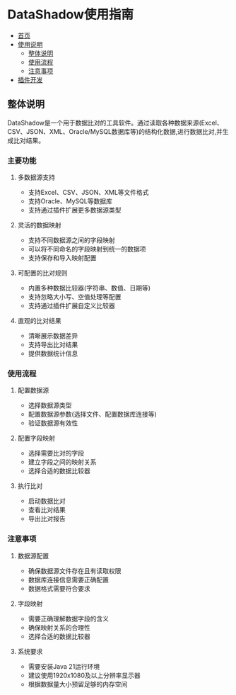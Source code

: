 # DataShadow使用指南
- [首页](../README.md)
- [使用说明](使用说明.md)
  - [整体说明](#整体说明)
  - [使用流程](#使用流程)
  - [注意事项](#注意事项)
- [插件开发](插件开发.md)

## 整体说明
DataShadow是一个用于数据比对的工具软件。通过读取各种数据来源(Excel、CSV、JSON、XML、Oracle/MySQL数据库等)的结构化数据,进行数据比对,并生成比对结果。

### 主要功能

1. 多数据源支持
   - 支持Excel、CSV、JSON、XML等文件格式
   - 支持Oracle、MySQL等数据库
   - 支持通过插件扩展更多数据源类型

2. 灵活的数据映射
   - 支持不同数据源之间的字段映射
   - 可以将不同命名的字段映射到统一的数据项
   - 支持保存和导入映射配置

3. 可配置的比对规则
   - 内置多种数据比较器(字符串、数值、日期等)
   - 支持忽略大小写、空值处理等配置
   - 支持通过插件扩展自定义比较器

4. 直观的比对结果
   - 清晰展示数据差异
   - 支持导出比对结果
   - 提供数据统计信息

### 使用流程

1. 配置数据源
   - 选择数据源类型
   - 配置数据源参数(选择文件、配置数据库连接等)
   - 验证数据源有效性

2. 配置字段映射
   - 选择需要比对的字段
   - 建立字段之间的映射关系
   - 选择合适的数据比较器

3. 执行比对
   - 启动数据比对
   - 查看比对结果
   - 导出比对报告

### 注意事项

1. 数据源配置
   - 确保数据源文件存在且有读取权限
   - 数据库连接信息需要正确配置
   - 数据格式需要符合要求

2. 字段映射
   - 需要正确理解数据字段的含义
   - 确保映射关系的合理性
   - 选择合适的数据比较器

3. 系统要求
   - 需要安装Java 21运行环境
   - 建议使用1920x1080及以上分辨率显示器
   - 根据数据量大小预留足够的内存空间
